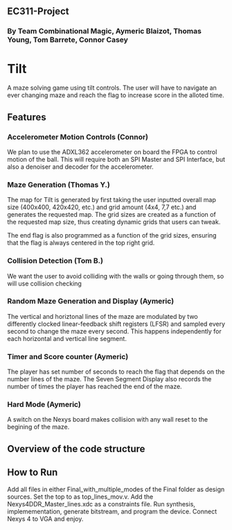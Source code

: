 ## EC311-Project
### By Team Combinational Magic, Aymeric Blaizot, Thomas Young, Tom Barrete, Connor Casey
# Tilt
A maze solving game using tilt controls. The user will have to navigate an ever changing maze and reach the flag to increase score in the alloted time.

## Features

### Accelerometer Motion Controls (Connor)
  We plan to use the ADXL362 accelerometer on board the FPGA to control motion of the ball. This will require both an SPI Master and SPI Interface, but also a denoiser and decoder for the accelerometer.

### Maze Generation (Thomas Y.)
  The map for Tilt is generated by first taking the user inputted overall map size (400x400, 420x420, etc.) and grid amount (4x4, 7,7 etc.) and generates the requested map. The grid sizes are created as a function of the requested map size, thus creating dynamic grids that users can tweak.

The end flag is also programmed as a function of the grid sizes, ensuring that the flag is always centered in the top right grid.

### Collision Detection (Tom B.)
  We want the user to avoid colliding with the walls or going through them, so will use collision checking

### Random Maze Generation and Display (Aymeric)
  The vertical and horiztonal lines of the maze are modulated by two differently clocked linear-feedback shift registers (LFSR) and sampled every second to change the maze every second. This happens independently for each horizontal and vertical line segment.  

### Timer and Score counter (Aymeric)
The player has set number of seconds to reach the flag that depends on the number lines of the maze. The Seven Segment Display also records the number of times the player has reached the end of the maze.

### Hard Mode (Aymeric)
A switch on the Nexys board makes collision with any wall reset to the begining of the maze.

## Overview of the code structure


## How to Run
Add all files in either Final_with_multiple_modes of the Final folder as design sources. Set the top to as top_lines_mov.v. Add the Nexys4DDR_Master_lines.xdc as a constraints file. Run synthesis, implemementation, generate bitstream, and program the device. Connect Nexys 4 to VGA and enjoy.

